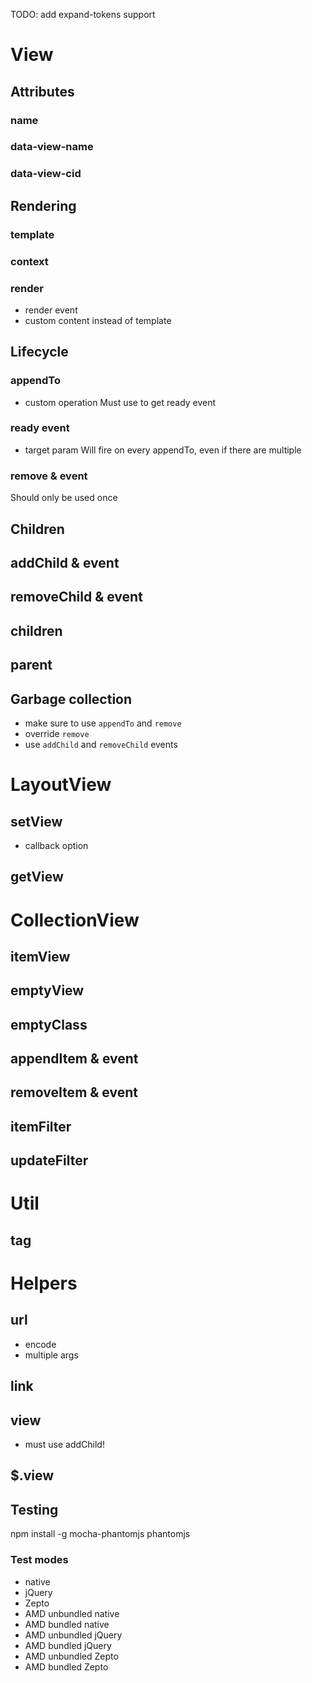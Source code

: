 TODO: add expand-tokens support


# View

## Attributes
### name
### data-view-name
### data-view-cid

## Rendering
### template
### context
### render
- render event
- custom content instead of template

## Lifecycle
### appendTo
  - custom operation
  Must use to get ready event
### ready event
  - target param
  Will fire on every appendTo, even if there are multiple
### remove & event
  Should only be used once

## Children

## addChild & event
## removeChild & event
## children
## parent
## Garbage collection
- make sure to use `appendTo` and `remove`
- override `remove`
- use `addChild` and `removeChild` events

# LayoutView
## setView
- callback option
## getView

# CollectionView

## itemView
## emptyView
## emptyClass
## appendItem & event
## removeItem & event
## itemFilter
## updateFilter

# Util

## tag

# Helpers

## url
- encode
- multiple args
## link
## view
- must use addChild!

## $.view


## Testing

   npm install -g mocha-phantomjs phantomjs

### Test modes

- native
- jQuery
- Zepto
- AMD unbundled native
- AMD bundled native
- AMD unbundled jQuery
- AMD bundled jQuery
- AMD unbundled Zepto
- AMD bundled Zepto